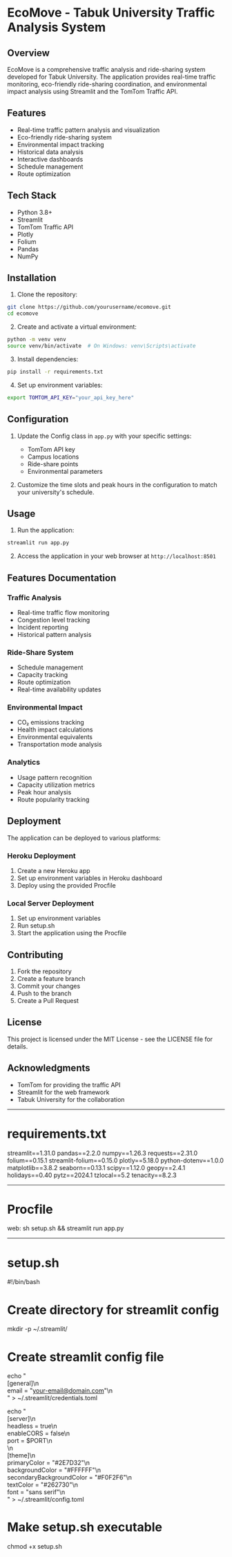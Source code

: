 
# EcoMove - Tabuk University Traffic Analysis System

## Overview
EcoMove is a comprehensive traffic analysis and ride-sharing system developed for Tabuk University. The application provides real-time traffic monitoring, eco-friendly ride-sharing coordination, and environmental impact analysis using Streamlit and the TomTom Traffic API.

## Features
- Real-time traffic pattern analysis and visualization
- Eco-friendly ride-sharing system
- Environmental impact tracking
- Historical data analysis
- Interactive dashboards
- Schedule management
- Route optimization

## Tech Stack
- Python 3.8+
- Streamlit
- TomTom Traffic API
- Plotly
- Folium
- Pandas
- NumPy

## Installation

1. Clone the repository:
```bash
git clone https://github.com/yourusername/ecomove.git
cd ecomove
```

2. Create and activate a virtual environment:
```bash
python -m venv venv
source venv/bin/activate  # On Windows: venv\Scripts\activate
```

3. Install dependencies:
```bash
pip install -r requirements.txt
```

4. Set up environment variables:
```bash
export TOMTOM_API_KEY="your_api_key_here"
```

## Configuration
1. Update the Config class in `app.py` with your specific settings:
   - TomTom API key
   - Campus locations
   - Ride-share points
   - Environmental parameters

2. Customize the time slots and peak hours in the configuration to match your university's schedule.

## Usage
1. Run the application:
```bash
streamlit run app.py
```

2. Access the application in your web browser at `http://localhost:8501`

## Features Documentation

### Traffic Analysis
- Real-time traffic flow monitoring
- Congestion level tracking
- Incident reporting
- Historical pattern analysis

### Ride-Share System
- Schedule management
- Capacity tracking
- Route optimization
- Real-time availability updates

### Environmental Impact
- CO₂ emissions tracking
- Health impact calculations
- Environmental equivalents
- Transportation mode analysis

### Analytics
- Usage pattern recognition
- Capacity utilization metrics
- Peak hour analysis
- Route popularity tracking

## Deployment
The application can be deployed to various platforms:

### Heroku Deployment
1. Create a new Heroku app
2. Set up environment variables in Heroku dashboard
3. Deploy using the provided Procfile

### Local Server Deployment
1. Set up environment variables
2. Run setup.sh
3. Start the application using the Procfile

## Contributing
1. Fork the repository
2. Create a feature branch
3. Commit your changes
4. Push to the branch
5. Create a Pull Request

## License
This project is licensed under the MIT License - see the LICENSE file for details.

## Acknowledgments
- TomTom for providing the traffic API
- Streamlit for the web framework
- Tabuk University for the collaboration

---

# requirements.txt
streamlit==1.31.0
pandas==2.2.0
numpy==1.26.3
requests==2.31.0
folium==0.15.1
streamlit-folium==0.15.0
plotly==5.18.0
python-dotenv==1.0.0
matplotlib==3.8.2
seaborn==0.13.1
scipy==1.12.0
geopy==2.4.1
holidays==0.40
pytz==2024.1
tzlocal==5.2
tenacity==8.2.3

---

# Procfile
web: sh setup.sh && streamlit run app.py

---

# setup.sh
#!/bin/bash

# Create directory for streamlit config
mkdir -p ~/.streamlit/

# Create streamlit config file
echo "\
[general]\n\
email = \"your-email@domain.com\"\n\
" > ~/.streamlit/credentials.toml

echo "\
[server]\n\
headless = true\n\
enableCORS = false\n\
port = $PORT\n\
\n\
[theme]\n\
primaryColor = \"#2E7D32\"\n\
backgroundColor = \"#FFFFFF\"\n\
secondaryBackgroundColor = \"#F0F2F6\"\n\
textColor = \"#262730\"\n\
font = \"sans serif\"\n\
" > ~/.streamlit/config.toml

# Make setup.sh executable
chmod +x setup.sh
